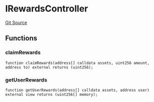 # IRewardsController
[Git Source](https://github.com/Quantillon-Labs/smart-contracts/quantillon-protocol/blob/7a38080e43ad67d1bf394347f3ca09d4cbbceb2e/src/core/vaults/AaveVault.sol)


## Functions
### claimRewards


```solidity
function claimRewards(address[] calldata assets, uint256 amount, address to) external returns (uint256);
```

### getUserRewards


```solidity
function getUserRewards(address[] calldata assets, address user) external view returns (uint256[] memory);
```

